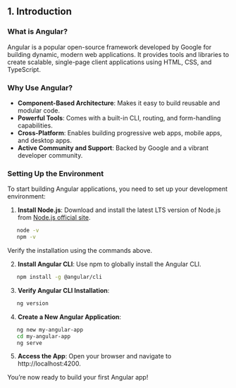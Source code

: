 ## 1. Introduction

### What is Angular?
Angular is a popular open-source framework developed by Google for building dynamic, modern web applications. It provides tools and libraries to create scalable, single-page client applications using HTML, CSS, and TypeScript.

### Why Use Angular?
- **Component-Based Architecture**: Makes it easy to build reusable and modular code.
- **Powerful Tools**: Comes with a built-in CLI, routing, and form-handling capabilities.
- **Cross-Platform**: Enables building progressive web apps, mobile apps, and desktop apps.
- **Active Community and Support**: Backed by Google and a vibrant developer community.

### Setting Up the Environment
To start building Angular applications, you need to set up your development environment:
1. **Install Node.js**: Download and install the latest LTS version of Node.js from [Node.js official site](https://nodejs.org/).
   
```bash
   node -v
   npm -v
```
   Verify the installation using the commands above.

2. **Install Angular CLI**: Use npm to globally install the Angular CLI.
   
```bash
   npm install -g @angular/cli
```

3. **Verify Angular CLI Installation**:
   
```bash
   ng version
```

4. **Create a New Angular Application**:
   
```bash
   ng new my-angular-app
   cd my-angular-app
   ng serve
```

5. **Access the App**: Open your browser and navigate to http://localhost:4200.

You’re now ready to build your first Angular app!
